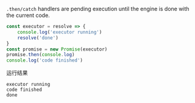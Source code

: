 
`.then/catch` handlers are pending execution until the engine is done with the current code.

```js
const executor = resolve => {
    console.log('executor running')
    resolve('done')
}
const promise = new Promise(executor)
promise.then(console.log)
console.log('code finished')
```
运行结果

```
executor running
code finished
done
```